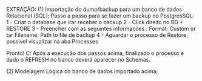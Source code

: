 
EXTRAÇÃO:
(1) Importação do dump/backup para um banco de dados Relacional (SQL);
Passo a passo para se fazer um backup no PostgresSQL:
  1 - Criar o database que irar receber o backup
  2 - Click direito no BD + RESTORE
  3 - Preencher com as seguintes informacões : 
            Format: Custom or tar
            Filename: Path to file de backup
  4 - Aguardar o processo de Restore, possivel visualizar na aba Processes

Pronto! C:
Após a execução dos passos acima, finalizado o processo e dado o REFRESH no banco deverá aparecer no Schemas.

(2) Modelagem Lógica do banco de dados importado acima;

